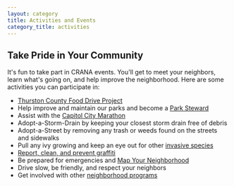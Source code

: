 ```yaml
---
layout: category
title: Activities and Events
category_title: activities
---
```

## Take Pride in Your Community

It's fun to take part in CRANA events. You'll get to meet your neighbors, learn what's going on, and help improve the neighborhood. Here are some activities you can participate in:

* [Thurston County Food Drive Project](/pages/foodbank/) 
* Help improve and maintain our parks and become a [Park Steward](http://olympiawa.gov/city-services/parks/park-stewardship)
* Assist with the [Capitol City Marathon](http://capitalcitymarathon.org/)
* Adopt-a-Storm-Drain by keeping your closest storm drain free of debris
* Adopt-a-Street by removing any trash or weeds found on the streets and sidewalks
* Pull any ivy growing and keep an eye out for other [invasive species](http://www.invasivespecies.wa.gov/priorities.shtml)
* [Report, clean, and prevent graffiti](http://olympiawa.gov/city-services/police-department/community-programs/graffiti.aspx)
* Be prepared for emergencies and [Map Your Neighborhood](http://mil.wa.gov/emergency-management-division/preparedness/map-your-neighborhood)
* Drive slow, be friendly, and respect your neighbors
* Get involved with other [neighborhood programs](http://olympiawa.gov/city-services/neighborhood-programs.aspx)



